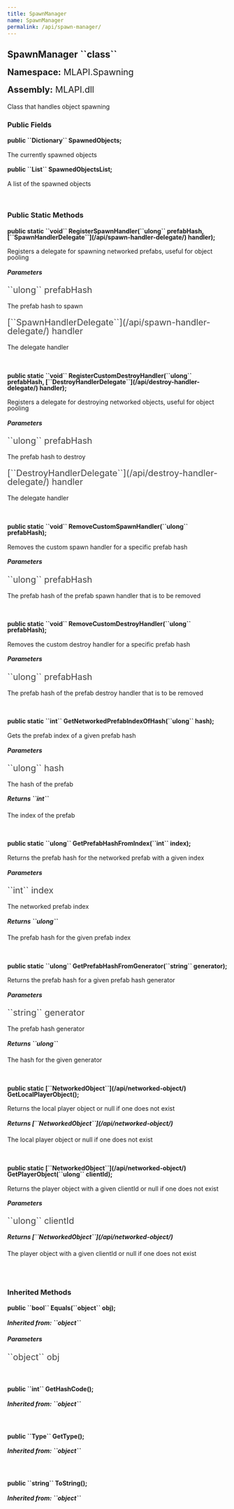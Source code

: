 ```yaml
---
title: SpawnManager
name: SpawnManager
permalink: /api/spawn-manager/
---
```


<div style="line-height: 1;">
	<h2 markdown="1">SpawnManager ``class``</h2>
	<p style="font-size: 20px;"><b>Namespace:</b> MLAPI.Spawning</p>
	<p style="font-size: 20px;"><b>Assembly:</b> MLAPI.dll</p>
</div>
<p>Class that handles object spawning</p>

<div>
	<h3 markdown="1">Public Fields</h3>
	<div style="line-height: 1;">
		<h4 markdown="1"><b>public ``Dictionary<ulong,NetworkedObject>`` SpawnedObjects;</b></h4>
		<p>The currently spawned objects</p>
	</div>
	<div style="line-height: 1;">
		<h4 markdown="1"><b>public ``List<NetworkedObject>`` SpawnedObjectsList;</b></h4>
		<p>A list of the spawned objects</p>
	</div>
</div>
<br>
<div>
	<h3 markdown="1">Public Static Methods</h3>
	<div style="line-height: 1;">
		<h4 markdown="1"><b>public static ``void`` RegisterSpawnHandler(``ulong`` prefabHash, [``SpawnHandlerDelegate``](/api/spawn-handler-delegate/) handler);</b></h4>
		<p>Registers a delegate for spawning networked prefabs, useful for object pooling</p>
		<h5><b>Parameters</b></h5>
		<div>
			<p style="font-size: 20px; color: #444;" markdown="1">``ulong`` prefabHash</p>
			<p>The prefab hash to spawn</p>
		</div>
		<div>
			<p style="font-size: 20px; color: #444;" markdown="1">[``SpawnHandlerDelegate``](/api/spawn-handler-delegate/) handler</p>
			<p>The delegate handler</p>
		</div>
	</div>
	<br>
	<div style="line-height: 1;">
		<h4 markdown="1"><b>public static ``void`` RegisterCustomDestroyHandler(``ulong`` prefabHash, [``DestroyHandlerDelegate``](/api/destroy-handler-delegate/) handler);</b></h4>
		<p>Registers a delegate for destroying networked objects, useful for object pooling</p>
		<h5><b>Parameters</b></h5>
		<div>
			<p style="font-size: 20px; color: #444;" markdown="1">``ulong`` prefabHash</p>
			<p>The prefab hash to destroy</p>
		</div>
		<div>
			<p style="font-size: 20px; color: #444;" markdown="1">[``DestroyHandlerDelegate``](/api/destroy-handler-delegate/) handler</p>
			<p>The delegate handler</p>
		</div>
	</div>
	<br>
	<div style="line-height: 1;">
		<h4 markdown="1"><b>public static ``void`` RemoveCustomSpawnHandler(``ulong`` prefabHash);</b></h4>
		<p>Removes the custom spawn handler for a specific prefab hash</p>
		<h5><b>Parameters</b></h5>
		<div>
			<p style="font-size: 20px; color: #444;" markdown="1">``ulong`` prefabHash</p>
			<p>The prefab hash of the prefab spawn handler that is to be removed</p>
		</div>
	</div>
	<br>
	<div style="line-height: 1;">
		<h4 markdown="1"><b>public static ``void`` RemoveCustomDestroyHandler(``ulong`` prefabHash);</b></h4>
		<p>Removes the custom destroy handler for a specific prefab hash</p>
		<h5><b>Parameters</b></h5>
		<div>
			<p style="font-size: 20px; color: #444;" markdown="1">``ulong`` prefabHash</p>
			<p>The prefab hash of the prefab destroy handler that is to be removed</p>
		</div>
	</div>
	<br>
	<div style="line-height: 1;">
		<h4 markdown="1"><b>public static ``int`` GetNetworkedPrefabIndexOfHash(``ulong`` hash);</b></h4>
		<p>Gets the prefab index of a given prefab hash</p>
		<h5><b>Parameters</b></h5>
		<div>
			<p style="font-size: 20px; color: #444;" markdown="1">``ulong`` hash</p>
			<p>The hash of the prefab</p>
		</div>
		<h5 markdown="1"><b>Returns ``int``</b></h5>
		<div>
			<p>The index of the prefab</p>
		</div>
	</div>
	<br>
	<div style="line-height: 1;">
		<h4 markdown="1"><b>public static ``ulong`` GetPrefabHashFromIndex(``int`` index);</b></h4>
		<p>Returns the prefab hash for the networked prefab with a given index</p>
		<h5><b>Parameters</b></h5>
		<div>
			<p style="font-size: 20px; color: #444;" markdown="1">``int`` index</p>
			<p>The networked prefab index</p>
		</div>
		<h5 markdown="1"><b>Returns ``ulong``</b></h5>
		<div>
			<p>The prefab hash for the given prefab index</p>
		</div>
	</div>
	<br>
	<div style="line-height: 1;">
		<h4 markdown="1"><b>public static ``ulong`` GetPrefabHashFromGenerator(``string`` generator);</b></h4>
		<p>Returns the prefab hash for a given prefab hash generator</p>
		<h5><b>Parameters</b></h5>
		<div>
			<p style="font-size: 20px; color: #444;" markdown="1">``string`` generator</p>
			<p>The prefab hash generator</p>
		</div>
		<h5 markdown="1"><b>Returns ``ulong``</b></h5>
		<div>
			<p>The hash for the given generator</p>
		</div>
	</div>
	<br>
	<div style="line-height: 1;">
		<h4 markdown="1"><b>public static [``NetworkedObject``](/api/networked-object/) GetLocalPlayerObject();</b></h4>
		<p>Returns the local player object or null if one does not exist</p>
		<h5 markdown="1"><b>Returns [``NetworkedObject``](/api/networked-object/)</b></h5>
		<div>
			<p>The local player object or null if one does not exist</p>
		</div>
	</div>
	<br>
	<div style="line-height: 1;">
		<h4 markdown="1"><b>public static [``NetworkedObject``](/api/networked-object/) GetPlayerObject(``ulong`` clientId);</b></h4>
		<p>Returns the player object with a given clientId or null if one does not exist</p>
		<h5><b>Parameters</b></h5>
		<div>
			<p style="font-size: 20px; color: #444;" markdown="1">``ulong`` clientId</p>
		</div>
		<h5 markdown="1"><b>Returns [``NetworkedObject``](/api/networked-object/)</b></h5>
		<div>
			<p>The player object with a given clientId or null if one does not exist</p>
		</div>
	</div>
	<br>
</div>
<br>
<div>
	<h3 markdown="1">Inherited Methods</h3>
	<div style="line-height: 1;">
		<h4 markdown="1"><b>public ``bool`` Equals(``object`` obj);</b></h4>
		<h5 markdown="1">Inherited from: ``object``</h5>
		<h5><b>Parameters</b></h5>
		<div>
			<p style="font-size: 20px; color: #444;" markdown="1">``object`` obj</p>
		</div>
	</div>
	<br>
	<div style="line-height: 1;">
		<h4 markdown="1"><b>public ``int`` GetHashCode();</b></h4>
		<h5 markdown="1">Inherited from: ``object``</h5>
	</div>
	<br>
	<div style="line-height: 1;">
		<h4 markdown="1"><b>public ``Type`` GetType();</b></h4>
		<h5 markdown="1">Inherited from: ``object``</h5>
	</div>
	<br>
	<div style="line-height: 1;">
		<h4 markdown="1"><b>public ``string`` ToString();</b></h4>
		<h5 markdown="1">Inherited from: ``object``</h5>
	</div>
</div>
<br>
